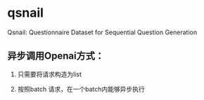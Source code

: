 # qsnail
Qsnail: Questionnaire Dataset for Sequential Question Generation

## 异步调用Openai方式：
1. 只需要将请求构造为list

2. 按照batch 请求，在一个batch内能够异步执行

